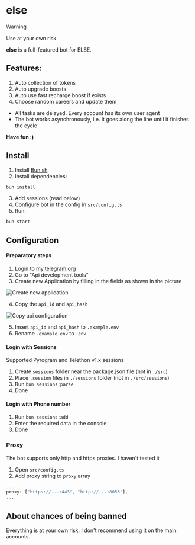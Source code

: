 # else

> [!WARNING]
> Use at your own risk

**else** is a full-featured bot for ELSE.

## Features:


1. Auto collection of tokens
2. Auto upgrade boosts
3. Auto use fast recharge boost if exists
4. Choose random careers and update them 

* All tasks are delayed. Every account has its own user agent
* The bot works asynchronously, i.e. it goes along the line until it finishes the cycle

**Have fun :)**

## Install

1. Install [Bun.sh](https://bun.sh)
2. Install dependencies:

```bash
bun install
```

3. Add sessions (read below)
4. Configure bot in the config in `src/config.ts`
5. Run:

```bash
bun start
```


## Configuration


#### Preparatory steps

1. Login to [my.telegram.org](https://my.telegram.org)
2. Go to "Api development tools"
3. Create new Application by filling in the fields as shown in the picture

![Create new application](images/tg-create-application.png)

4. Copy the `api_id` and `api_hash`

![Copy api configuration](images/tg-copy-config.png)

5. Insert `api_id` and `api_hash` to `.example.env`
6. Rename `.example.env` to `.env`

#### Login with Sessions

Supported Pyrogram and Telethon v1.x sessions

1. Create `sessions` folder near the package.json file (not in `./src`)
2. Place `.session` files in `./sessions` folder (not in `./src/sessions`)
3. Run `bun sessions:parse`
4. Done

#### Login with Phone number

1. Run `bun sessions:add`
2. Enter the required data in the console
3. Done

### Proxy

The bot supports only http and https proxies. I haven't tested it

1. Open `src/config.ts`
2. Add proxy string to `proxy` array

```ts
...
proxy: ["https://...:443", "http://...:8053"],
...
```


## About chances of being banned

Everything is at your own risk. I don't recommend using it on the main accounts.